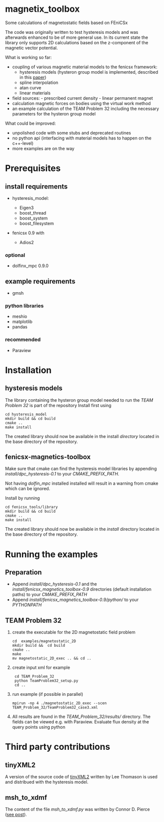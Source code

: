 # magnetix_toolbox
Some calculations of magnetostatic fields based on FEniCSx

The code was originally written to test hysteresis models and was afterwards enhanced to be of more general use.
In its current state the library only supports 2D calculations based on the z-component of the magnetic vector potential. 


What is working so far:
-    coupling of various magnetic material models to the fenicsx framework:
      -    hysteresis models (hysteron group model is implemented, described in this [paper](https://doi.org/10.1109/TMAG.2019.2954580))
      -    spline interpolation
      -    atan curve
      -    linear materials
-    field sources:
    -    prescribed current density
    -    linear permanent magnet
-    calculation magnetic forces on bodies using the virtual work method
-    an example calculation of the TEAM Problem 32 including the necessary parameters for the hysteron group model

What could be improved:
-    unpolished code with some stubs and deprecated routines
-    no python api (interfacing with material models has to happen on the c++-level)
-    more examples are on the way 

# Prerequisites
## install requirements

- hysteresis_model:
    -   Eigen3
    -   boost_thread  
    -   boost_system
    -   boost_filesystem 

-   fenicsx 0.9 with
    -   Adios2 

### optional

- dolfinx_mpc 0.9.0 

## example requirements

- gmsh 

### python libraries
- meshio
- matplotlib
- pandas

### recommended
- Paraview

# Installation
## hysteresis models
The library containing the hysteron group model needed to run the *TEAM Problem 32* is part of the repository
Install first using

    cd hysteresis_model
    mkdir build && cd build
    cmake ..
    make install

The created library should now be available in the install *directory* located in the base directory of the repository.

## fenicsx-magnetics-toolbox
Make sure that cmake can find the hysteresis model libraries by appending *install/dpc_hysteresis-0.1* to your *CMAKE_PREFIX_PATH*.

Not having *dolfin_mpc* installed installed will result in a warning from cmake which can be ignored.

Install by running

    cd fenicsx_tools/library
    mkdir build && cd build
    cmake ..
    make install

The created library should now be available in the *install* directory located in the base directory of the repository.


# Running the examples
## Preparation
-    Append *install/dpc_hysteresis-0.1*  and the *install/fenicsx_magnetics_toolbox-0.9* directories (default installation paths) to your *CMAKE_PREFIX_PATH*
-    Append *install/fenicsx_magnetics_toolbox-0.9/python/* to your *PYTHONPATH*


## TEAM Problem 32

1.  create the executable for the 2D magnetostatic field problem
    
        cd  examples/magnetostatic_2D
        mkdir build &&  cd build 
        cmake ..
        make 
        mv magnetostatic_2D_exec .. && cd ..

2. create input xml for example

        cd TEAM_Problem_32
        python TeamProblem32_setup.py
        cd ..

3. run example (if possible in parallel)

       mpirun -np 4 ./magnetostatic_2D_exec --scen TEAM_Problem_32/TeamProblem32_case3.xml


4. All results are found in the *TEAM_Problem_32/results/* directory. The fields can be viewed e.g. with Paraview.
    Evaluate flux density at the query points using
    python 

# Third party contributions
## tinyXML2
A version of the source code of [tinyXML2](https://github.com/leethomason/tinyxml2) written by Lee Thomason is used and distribued with the hysteresis model.

## msh_to_xdmf
The content of the file *msh_to_xdmf.py* was written by Connor D. Pierce ([see post](https://fenicsproject.discourse.group/t/using-a-simple-3d-mesh-from-gmsh/9639/9)).
